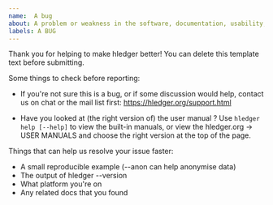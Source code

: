 ```yaml
---
name:  A bug
about: A problem or weakness in the software, documentation, usability, or project
labels: A BUG
---
```


Thank you for helping to make hledger better!
You can delete this template text before submitting.

Some things to check before reporting:

- If you're not sure this is a bug, or if some discussion would help,
  contact us on chat or the mail list first: https://hledger.org/support.html

- Have you looked at (the right version of) the user manual ? 
  Use `hledger help [--help]` to view the built-in manuals,
  or view the hledger.org -> USER MANUALS and choose the right version
  at the top of the page.

Things that can help us resolve your issue faster:

- A small reproducible example  (--anon can help anonymise data)
- The output of hledger --version
- What platform you're on
- Any related docs that you found
